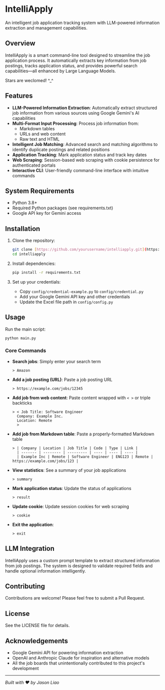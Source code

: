 # IntelliApply

An intelligent job application tracking system with LLM-powered information extraction and management capabilities.

## Overview

IntelliApply is a smart command-line tool designed to streamline the job application process. It automatically extracts key information from job postings, tracks application status, and provides powerful search capabilities—all enhanced by Large Language Models.

Stars are weclomed! ^_^

## Features

- **LLM-Powered Information Extraction**: Automatically extract structured job information from various sources using Google Gemini's AI capabilities
- **Multi-Format Input Processing**: Process job information from:
  - Markdown tables
  - URLs and web content
  - Raw text and HTML
- **Intelligent Job Matching**: Advanced search and matching algorithms to identify duplicate postings and related positions
- **Application Tracking**: Mark application status and track key dates
- **Web Scraping**: Session-based web scraping with cookie persistence for authenticated portals
- **Interactive CLI**: User-friendly command-line interface with intuitive commands

## System Requirements

- Python 3.8+
- Required Python packages (see requirements.txt)
- Google API key for Gemini access

## Installation

1. Clone the repository:
   ```bash
   git clone [https://github.com/yourusername/intelliapply.git](https://github.com/Jason-LJQ/IntelliApply.git)
   cd intelliapply
   ```

2. Install dependencies:
   ```bash
   pip install -r requirements.txt
   ```

3. Set up your credentials:
   - Copy `config/credential-example.py` to `config/credential.py`
   - Add your Google Gemini API key and other credentials
   - Update the Excel file path in `config/config.py`

## Usage

Run the main script:
```bash
python main.py
```

### Core Commands

- **Search jobs**: Simply enter your search term
  ```
  > Amazon
  ```

- **Add a job posting (URL)**: Paste a job posting URL
  ```
  > https://example.com/jobs/12345
  ```

- **Add job from web content**: Paste content wrapped with `< >` or triple backticks
  ```
  > < Job Title: Software Engineer
    Company: Example Inc.
    Location: Remote
    >
  ```

- **Add job from Markdown table**: Paste a properly-formatted Markdown table
  ```
  > | Company | Location | Job Title | Code | Type | Link |
    | ------- | -------- | --------- | ---- | ---- | ---- |
    | Example Inc | Remote | Software Engineer | ENG123 | Remote | https://example.com/jobs/123 |
  ```

- **View statistics**: See a summary of your job applications
  ```
  > summary
  ```

- **Mark application status**: Update the status of applications
  ```
  > result
  ```

- **Update cookie**: Update session cookies for web scraping
  ```
  > cookie
  ```

- **Exit the application**:
  ```
  > exit
  ```

## LLM Integration

IntelliApply uses a custom prompt template to extract structured information from job postings. The system is designed to validate required fields and handle optional information intelligently.

## Contributing

Contributions are welcome! Please feel free to submit a Pull Request.

## License

See the LICENSE file for details.

## Acknowledgements

- Google Gemini API for powering information extraction
- OpenAI and Anthropic Claude for inspiration and alternative models
- All the job boards that unintentionally contributed to this project's development

---

*Built with ❤️ by Jason Liao*
